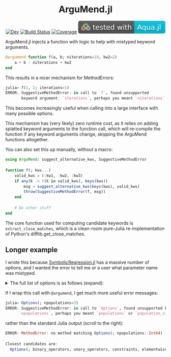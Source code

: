 <div align="center">

# ArguMend.jl

[![Dev](https://img.shields.io/badge/docs-dev-blue.svg)](https://astroautomata.com/ArguMend.jl/dev/)
[![Build Status](https://github.com/MilesCranmer/ArguMend.jl/actions/workflows/CI.yml/badge.svg?branch=master)](https://github.com/MilesCranmer/ArguMend.jl/actions/workflows/CI.yml?query=branch%3Amaster)
[![Coverage](https://coveralls.io/repos/github/MilesCranmer/ArguMend.jl/badge.svg?branch=master)](https://coveralls.io/github/MilesCranmer/ArguMend.jl?branch=master)
[![Aqua QA](https://raw.githubusercontent.com/JuliaTesting/Aqua.jl/master/badge.svg)](https://github.com/JuliaTesting/Aqua.jl)

</div>
  
ArguMend.jl injects a function with logic
to help with mistyped keyword arguments.

```julia
@argumend function f(a, b; niterations=10, kw2=2)
    a + b - niterations + kw2
end
```

This results in a nicer mechanism for MethodErrors:

```julia
julia> f(1, 2; iterations=1)
ERROR: SuggestiveMethodError: in call to `f`, found unsupported
       keyword argument: `iterations`, perhaps you meant `niterations`
```

This becomes increasingly useful when calling into a
large interface with many possible options.

This mechanism has (very likely) zero runtime cost, as it relies on adding splatted
keyword arguments to the function call, which will re-compile the function
if any keyword arguments change, skipping the ArguMend functions altogether.

You can also set this up manually, without a macro:

```julia
using ArguMend: suggest_alternative_kws, SuggestiveMethodError

function f(; kws...)
    valid_kws = (:kw1, :kw2, :kw3)
    if any(k -> !(k in valid_kws), keys(kws))
        msg = suggest_alternative_kws(keys(kws), valid_kws)
        throw(SuggestiveMethodError(f, msg))
    end

    # Do other stuff
end
```

The core function used for computing candidate keywords is `extract_close_matches`,
which is a clean-room pure-Julia re-implementation of Python's
difflib.get_close_matches.


## Longer example

I wrote this because [SymbolicRegression.jl](https://github.com/MilesCranmer/SymbolicRegression.jl)
has a massive number of options, and I wanted
the error to tell me or a user what parameter name was mistyped.


<details>
<summary>
The full list of options is as follows (expand):
</summary>

```julia
function Options(;
    binary_operators=[+, -, /, *],
    unary_operators=[],
    constraints=nothing,
    elementwise_loss::Union{Function,Nothing}=nothing,
    loss_function::Union{Function,Nothing}=nothing,
    tournament_selection_n::Integer=12,
    tournament_selection_p::Real=0.86,
    topn::Integer=12,
    complexity_of_operators=nothing,
    complexity_of_constants::Union{Nothing,Real}=nothing,
    complexity_of_variables::Union{Nothing,Real}=nothing,
    parsimony::Real=0.0032,
    dimensional_constraint_penalty::Union{Nothing,Real}=nothing,
    dimensionless_constants_only::Bool=false,
    alpha::Real=0.100000,
    maxsize::Integer=20,
    maxdepth::Union{Nothing,Integer}=nothing,
    turbo::Bool=false,
    bumper::Bool=false,
    migration::Bool=true,
    hof_migration::Bool=true,
    should_simplify::Union{Nothing,Bool}=nothing,
    should_optimize_constants::Bool=true,
    output_file::Union{Nothing,AbstractString}=nothing,
    node_type=nothing,
    populations::Integer=15,
    perturbation_factor::Real=0.076,
    annealing::Bool=false,
    batching::Bool=false,
    batch_size::Integer=50,
    mutation_weights=NamedTuple(),
    crossover_probability::Real=0.066,
    warmup_maxsize_by::Real=0.0,
    use_frequency::Bool=true,
    use_frequency_in_tournament::Bool=true,
    adaptive_parsimony_scaling::Real=20.0,
    population_size::Integer=33,
    ncycles_per_iteration::Integer=550,
    fraction_replaced::Real=0.00036,
    fraction_replaced_hof::Real=0.035,
    verbosity::Union{Integer,Nothing}=nothing,
    print_precision::Integer=5,
    save_to_file::Bool=true,
    probability_negate_constant::Real=0.01,
    seed=nothing,
    bin_constraints=nothing,
    una_constraints=nothing,
    progress::Union{Bool,Nothing}=nothing,
    terminal_width::Union{Nothing,Integer}=nothing,
    optimizer_algorithm::AbstractString="BFGS",
    optimizer_nrestarts::Integer=2,
    optimizer_probability::Real=0.14,
    optimizer_iterations::Union{Nothing,Integer}=nothing,
    optimizer_f_calls_limit::Union{Nothing,Integer}=nothing,
    optimizer_options=NamedTuple(),
    use_recorder::Bool=false,
    recorder_file::AbstractString="pysr_recorder.json",
    early_stop_condition::Union{Function,Real,Nothing}=nothing,
    timeout_in_seconds::Union{Nothing,Real}=nothing,
    max_evals::Union{Nothing,Integer}=nothing,
    skip_mutation_failures::Bool=true,
    nested_constraints=nothing,
    deterministic::Bool=false,
    # Not search options; just construction options:
    define_helper_functions::Bool=true,
    deprecated_return_state=nothing,
)
    return nothing
end
```

</details>

If I wrap this call with `@argumend`, I get much more useful error messages:

```julia
julia> Options(; npopulations=3)
ERROR: SuggestiveMethodError: in call to `Options`, found unsupported keyword argument:
      `npopulations`, perhaps you meant `populations` or `population_size`
```

rather than the standard Julia output (scroll to the right):

```julia
ERROR: MethodError: no method matching Options(; npopulations::Int64)

Closest candidates are:
  Options(; binary_operators, unary_operators, constraints, elementwise_loss, loss_function, tournament_selection_n, tournament_selection_p, topn, complexity_of_operators, complexity_of_constants, complexity_of_variables, parsimony, dimensional_constraint_penalty, dimensionless_constants_only, alpha, maxsize, maxdepth, turbo, bumper, migration, hof_migration, should_simplify, should_optimize_constants, output_file, node_type, populations, perturbation_factor, annealing, batching, batch_size, mutation_weights, crossover_probability, warmup_maxsize_by, use_frequency, use_frequency_in_tournament, adaptive_parsimony_scaling, population_size, ncycles_per_iteration, fraction_replaced, fraction_replaced_hof, verbosity, print_precision, save_to_file, probability_negate_constant, seed, bin_constraints, una_constraints, progress, terminal_width, optimizer_algorithm, optimizer_nrestarts, optimizer_probability, optimizer_iterations, optimizer_f_calls_limit, optimizer_options, use_recorder, recorder_file, early_stop_condition, timeout_in_seconds, max_evals, skip_mutation_failures, nested_constraints, deterministic, define_helper_functions, deprecated_return_state) got unsupported keyword argument "npopulations"
```
